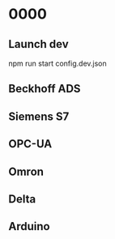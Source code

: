 # 0000

## Launch dev
npm run start config.dev.json

## Beckhoff ADS
## Siemens S7
## OPC-UA
## Omron
## Delta
## Arduino


